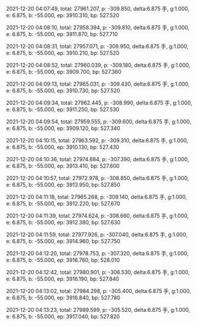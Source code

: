 2021-12-20 04:07:49, total: 27961.207, p: -309.850, delta:6.875 手, g:1.000, e: 6.875, b: -55.000, ep: 3910.310, bp: 527.520

2021-12-20 04:08:10, total: 27958.394, p: -309.810, delta:6.875 手, g:1.000, e: 6.875, b: -55.000, ep: 3911.870, bp: 527.710

2021-12-20 04:08:31, total: 27957.071, p: -309.950, delta:6.875 手, g:1.000, e: 6.875, b: -55.000, ep: 3910.210, bp: 527.520

2021-12-20 04:08:52, total: 27960.039, p: -309.180, delta:6.875 手, g:1.000, e: 6.875, b: -55.000, ep: 3909.700, bp: 527.360

2021-12-20 04:09:13, total: 27965.031, p: -309.430, delta:6.875 手, g:1.000, e: 6.875, b: -55.000, ep: 3910.730, bp: 527.520

2021-12-20 04:09:34, total: 27962.445, p: -308.990, delta:6.875 手, g:1.000, e: 6.875, b: -55.000, ep: 3911.250, bp: 527.530

2021-12-20 04:09:54, total: 27959.555, p: -309.600, delta:6.875 手, g:1.000, e: 6.875, b: -55.000, ep: 3909.120, bp: 527.340

2021-12-20 04:10:15, total: 27963.592, p: -309.310, delta:6.875 手, g:1.000, e: 6.875, b: -55.000, ep: 3910.130, bp: 527.430

2021-12-20 04:10:36, total: 27974.684, p: -307.390, delta:6.875 手, g:1.000, e: 6.875, b: -55.000, ep: 3913.410, bp: 527.600

2021-12-20 04:10:57, total: 27972.978, p: -308.850, delta:6.875 手, g:1.000, e: 6.875, b: -55.000, ep: 3913.950, bp: 527.850

2021-12-20 04:11:18, total: 27965.268, p: -309.140, delta:6.875 手, g:1.000, e: 6.875, b: -55.000, ep: 3912.220, bp: 527.670

2021-12-20 04:11:39, total: 27974.624, p: -308.660, delta:6.875 手, g:1.000, e: 6.875, b: -55.000, ep: 3912.380, bp: 527.630

2021-12-20 04:11:59, total: 27977.926, p: -307.040, delta:6.875 手, g:1.000, e: 6.875, b: -55.000, ep: 3914.960, bp: 527.750

2021-12-20 04:12:20, total: 27978.753, p: -307.320, delta:6.875 手, g:1.000, e: 6.875, b: -55.000, ep: 3916.760, bp: 528.010

2021-12-20 04:12:42, total: 27980.901, p: -306.530, delta:6.875 手, g:1.000, e: 6.875, b: -55.000, ep: 3916.190, bp: 527.840

2021-12-20 04:13:02, total: 27984.298, p: -305.400, delta:6.875 手, g:1.000, e: 6.875, b: -55.000, ep: 3916.840, bp: 527.780

2021-12-20 04:13:23, total: 27989.599, p: -305.520, delta:6.875 手, g:1.000, e: 6.875, b: -55.000, ep: 3917.040, bp: 527.820